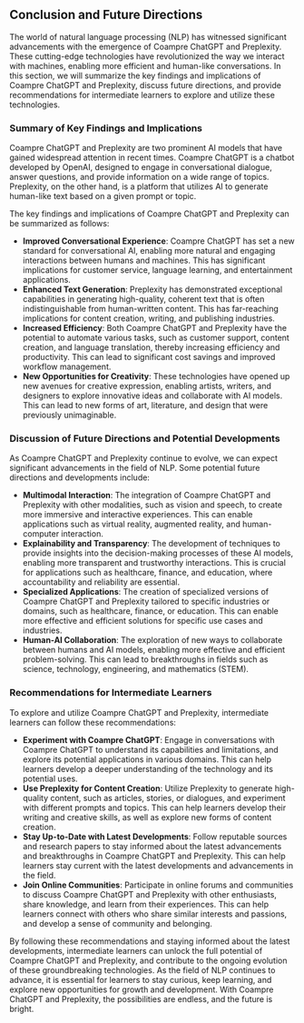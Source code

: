 ## Conclusion and Future Directions
The world of natural language processing (NLP) has witnessed significant advancements with the emergence of Coampre ChatGPT and Preplexity. These cutting-edge technologies have revolutionized the way we interact with machines, enabling more efficient and human-like conversations. In this section, we will summarize the key findings and implications of Coampre ChatGPT and Preplexity, discuss future directions, and provide recommendations for intermediate learners to explore and utilize these technologies.

### Summary of Key Findings and Implications
Coampre ChatGPT and Preplexity are two prominent AI models that have gained widespread attention in recent times. Coampre ChatGPT is a chatbot developed by OpenAI, designed to engage in conversational dialogue, answer questions, and provide information on a wide range of topics. Preplexity, on the other hand, is a platform that utilizes AI to generate human-like text based on a given prompt or topic.

The key findings and implications of Coampre ChatGPT and Preplexity can be summarized as follows:
* **Improved Conversational Experience**: Coampre ChatGPT has set a new standard for conversational AI, enabling more natural and engaging interactions between humans and machines. This has significant implications for customer service, language learning, and entertainment applications.
* **Enhanced Text Generation**: Preplexity has demonstrated exceptional capabilities in generating high-quality, coherent text that is often indistinguishable from human-written content. This has far-reaching implications for content creation, writing, and publishing industries.
* **Increased Efficiency**: Both Coampre ChatGPT and Preplexity have the potential to automate various tasks, such as customer support, content creation, and language translation, thereby increasing efficiency and productivity. This can lead to significant cost savings and improved workflow management.
* **New Opportunities for Creativity**: These technologies have opened up new avenues for creative expression, enabling artists, writers, and designers to explore innovative ideas and collaborate with AI models. This can lead to new forms of art, literature, and design that were previously unimaginable.

### Discussion of Future Directions and Potential Developments
As Coampre ChatGPT and Preplexity continue to evolve, we can expect significant advancements in the field of NLP. Some potential future directions and developments include:
* **Multimodal Interaction**: The integration of Coampre ChatGPT and Preplexity with other modalities, such as vision and speech, to create more immersive and interactive experiences. This can enable applications such as virtual reality, augmented reality, and human-computer interaction.
* **Explainability and Transparency**: The development of techniques to provide insights into the decision-making processes of these AI models, enabling more transparent and trustworthy interactions. This is crucial for applications such as healthcare, finance, and education, where accountability and reliability are essential.
* **Specialized Applications**: The creation of specialized versions of Coampre ChatGPT and Preplexity tailored to specific industries or domains, such as healthcare, finance, or education. This can enable more effective and efficient solutions for specific use cases and industries.
* **Human-AI Collaboration**: The exploration of new ways to collaborate between humans and AI models, enabling more effective and efficient problem-solving. This can lead to breakthroughs in fields such as science, technology, engineering, and mathematics (STEM).

### Recommendations for Intermediate Learners
To explore and utilize Coampre ChatGPT and Preplexity, intermediate learners can follow these recommendations:
* **Experiment with Coampre ChatGPT**: Engage in conversations with Coampre ChatGPT to understand its capabilities and limitations, and explore its potential applications in various domains. This can help learners develop a deeper understanding of the technology and its potential uses.
* **Use Preplexity for Content Creation**: Utilize Preplexity to generate high-quality content, such as articles, stories, or dialogues, and experiment with different prompts and topics. This can help learners develop their writing and creative skills, as well as explore new forms of content creation.
* **Stay Up-to-Date with Latest Developments**: Follow reputable sources and research papers to stay informed about the latest advancements and breakthroughs in Coampre ChatGPT and Preplexity. This can help learners stay current with the latest developments and advancements in the field.
* **Join Online Communities**: Participate in online forums and communities to discuss Coampre ChatGPT and Preplexity with other enthusiasts, share knowledge, and learn from their experiences. This can help learners connect with others who share similar interests and passions, and develop a sense of community and belonging.

By following these recommendations and staying informed about the latest developments, intermediate learners can unlock the full potential of Coampre ChatGPT and Preplexity, and contribute to the ongoing evolution of these groundbreaking technologies. As the field of NLP continues to advance, it is essential for learners to stay curious, keep learning, and explore new opportunities for growth and development. With Coampre ChatGPT and Preplexity, the possibilities are endless, and the future is bright.